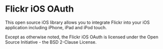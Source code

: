 Flickr iOS OAuth
===========================

This open source iOS library allows you to integrate Flickr into your iOS application including iPhone, iPad and iPod touch.

Except as otherwise noted, the Flickr iOS OAuth is licensed under the Open Source Initiative - the BSD 2-Clause License.